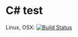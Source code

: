 # C# test

Linux, OSX: [![Build Status](https://api.travis-ci.org/wookay/dflat.svg?branch=master)](https://travis-ci.org/wookay/dflat)
